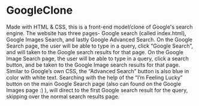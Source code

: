 # GoogleClone
Made with HTML & CSS, this is a front-end model/clone of Google's search engine. 
The website has three pages- Google search (called index.html), Google Images Search, and lastly Google Advanced Search. 
On the Google Search page, the user will be able to type in a query, click “Google Search”, and will taken to the Google search results for that page. 
On the Google Image Search page, the user will be able to type in a query, click a search button, and be taken to the Google Image search results for that page. 
Similar to Google’s own CSS, the “Advanced Search” button is also blue in color with white text. 
Searching with the help of the “I’m Feeling Lucky” button on the main Google Search page (also can found on the Google Images page :) ), will direct to the first Google search result for the query, skipping over the normal search results page. 

